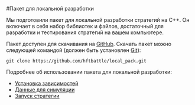 #Пакет для локальной разработки

Мы подготовили пакет для локальной разработки стратегий на C++. Он включает в себя набор библиотек и файлов, достаточный для разработки и тестирования стратегий на вашем компьютере. 

Пакет доступен для скачивания на [GitHub](https://github.com/hftbattle/local_pack). 
Скачать пакет можно следующей командой (должен быть установлен [Git](http://git-scm.com/download)):
```
git clone https://github.com/hftbattle/local_pack.git
```

Подробнее об использовании пакета для локальной разработки:
  - [Установка зависимостей](requirements.md)
  - [Данные для симуляции](data.md)
  - [Запуск стратегии](run.md)